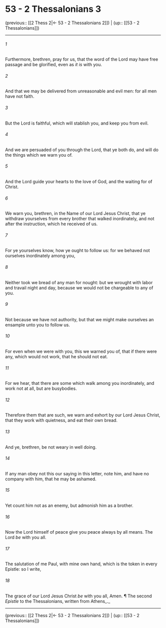 # 53 - 2 Thessalonians 3

(previous:: [[2 Thess 2|← 53 - 2 Thessalonians 2]]) | (up:: [[53 - 2 Thessalonians]])

***


###### 1 
Furthermore, brethren, pray for us, that the word of the Lord may have free passage and be glorified, even as _it is_ with you. 

###### 2 
And that we may be delivered from unreasonable and evil men: for all men have not faith. 

###### 3 
But the Lord is faithful, which will stablish you, and keep you from evil. 

###### 4 
And we are persuaded of you through the Lord, that ye both do, and will do the things which we warn you of. 

###### 5 
And the Lord guide your hearts to the love of God, and the waiting for of Christ. 

###### 6 
We warn you, brethren, in the Name of our Lord Jesus Christ, that ye withdraw yourselves from every brother that walked inordinately, and not after the instruction, which he received of us. 

###### 7 
For ye yourselves know, how ye ought to follow us: for we behaved not ourselves inordinately among you, 

###### 8 
Neither took we bread of any man for nought: but we wrought with labor and travail night and day, because we would not be chargeable to any of you. 

###### 9 
Not because we have not authority, but that we might make ourselves an ensample unto you to follow us. 

###### 10 
For even when we were with you, this we warned you of, that if there were any, which would not work, that he should not eat. 

###### 11 
For we hear, that there are some which walk among you inordinately, and work not at all, but are busybodies. 

###### 12 
Therefore them that are such, we warn and exhort by our Lord Jesus Christ, that they work with quietness, and eat their own bread. 

###### 13 
And ye, brethren, be not weary in well doing. 

###### 14 
If any man obey not this our saying in this letter, note him, and have no company with him, that he may be ashamed. 

###### 15 
Yet count him not as an enemy, but admonish him as a brother. 

###### 16 
Now the Lord himself of peace give you peace always by all means. The Lord _be_ with you all. 

###### 17 
The salutation of me Paul, with mine own hand, which is the token in every Epistle: so I write, 

###### 18 
The grace of our Lord Jesus Christ _be_ with you all, Amen. ¶ The second _Epistle_ to the Thessalonians, written from Athens_._

***

(previous:: [[2 Thess 2|← 53 - 2 Thessalonians 2]]) | (up:: [[53 - 2 Thessalonians]])
